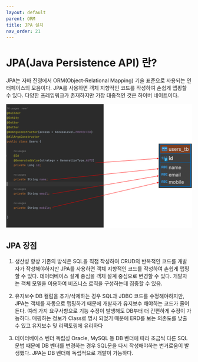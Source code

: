 ```yaml
---
layout: default
parent: ORM
title: JPA 설치
nav_order: 21
---
```


# JPA(Java Persistence API) 란?

JPA는 자바 진영에서 ORM(Object-Relational Mapping) 기술 표준으로 사용되는 
인터페이스의 모음이다.
JPA를 사용하면 객체 지향적인 코드를 작성하여 손쉽게 맵핑할 수 있다. 
다양한 프레임워크가 존재하지만 가장 대중적인 것은 하이버 네이트이다.

![orm](../../assets/images/031_orm/orm6.png)


## JPA 장점
1. 생산성 향상
기존의 방식은 SQL을 직접 작성하여 CRUD의 반복적인 코드를 개발자가 작성해야하지만 
JPA를 사용하면 객체 지향적인 코드를 작성하여 손쉽게 맵핑할 수 있다.
데이터베이스 설계 중심을 객체 설계 중심으로 변경할 수 있다. 
개발자는 객체 모델을 이용하여 비즈니스 로직을 구성하는데 집중할 수 있음.

2. 유지보수
DB 컬럼을 추가/삭제하는 경우 SQL과 JDBC 코드를 수정해야하지만, 
JPA는 객체를 자동으로 맵핑하기 때문에 개발자가 유지보수 해야하는 코드가 줄어든다.
여러 가지 요구사항으로 기능 수정이 발생해도 DB부터 더 간편하게 수정이 가능하다.
매핑하는 정보가 Class로 명시 되었기 때문에 ERD를 보는 의존도를 낮출 수 있고 
유지보수 및 리팩토링에 유리하다

3. 데이터베이스 벤더 독립성
Oracle, MySQL 등 DB 벤더에 따라 조금씩 다른 SQL 문법 때문에 DB 벤더를 변경하는 경우 SQL문을 다시 작성해야하는 번거로움이 발생했다. 
JPA는 DB 벤더에 독립적으로 개발이 가능하다.







